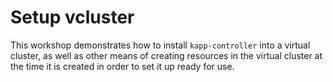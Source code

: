 Setup vcluster
==============

This workshop demonstrates how to install `kapp-controller` into a virtual
cluster, as well as other means of creating resources in the virtual cluster at
the time it is created in order to set it up ready for use.
